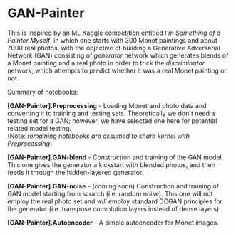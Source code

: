# GAN-Painter

This is inspired by an ML Kaggle competition entitled *I'm Something of a Painter Myself*, in which one starts with 300 Monet paintings and about 7000 real photos, with the objective of building a Generative Adversarial Network (GAN) consisting of *generator* network which generates blends of a Monet painting and a real photo in order to trick the *discriminator* network, which attempts to predict whether it was a real Monet painting or not. 

Summary of notebooks:

**[GAN-Painter].Preprocessing** - Loading Monet and photo data and converting it to training and testing sets.  Theoretically we don't need a testing set for a GAN; however, we have selected one here for potential related model testing.<br>
(Note: *remaining notebooks are assumed to share kernel with Preprocessing*)

**[GAN-Painter].GAN-blend** - Construction and training of the GAN model.  This one gives the generator a kickstart with blended photos, and then feeds it through the hidden-layered generator.  

**[GAN-Painter].GAN-noise** - (coming soon)  Construction and training of GAN model starting from scratch (i.e. random noise).  This one will not employ the real photo set and *will* employ standard DCGAN principles for the generator (i.e. transpose convolution layers instead of dense layers).

**[GAN-Painter].Autoencoder** - A simple autoencoder for Monet images.

